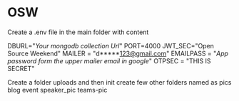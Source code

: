 # OSW

Create a .env file in the main folder with content

DBURL="_Your mongodb collection Url_"
PORT=4000
JWT_SEC="Open Source Weekend"
MAILER = "d**\***123@gmail.com"
EMAILPASS = "_App password form the upper mailer email in google_"
OTPSEC = "THIS IS SECRET"

Create a folder uploads and then init create few other folders named as
pics
blog
event
speaker_pic
teams-pic
